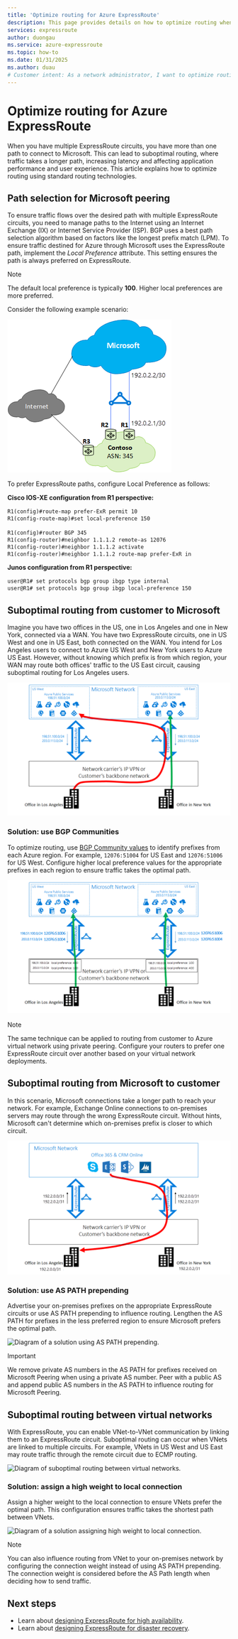```yaml
---
title: 'Optimize routing for Azure ExpressRoute'
description: This page provides details on how to optimize routing when you have more than one ExpressRoute circuits that connect between Microsoft and your corp network.
services: expressroute
author: duongau
ms.service: azure-expressroute
ms.topic: how-to
ms.date: 01/31/2025
ms.author: duau
# Customer intent: As a network administrator, I want to optimize routing for multiple ExpressRoute circuits, so that I can reduce latency and improve application performance for users connecting to Azure from various locations.
---
```


# Optimize routing for Azure ExpressRoute
When you have multiple ExpressRoute circuits, you have more than one path to connect to Microsoft. This can lead to suboptimal routing, where traffic takes a longer path, increasing latency and affecting application performance and user experience. This article explains how to optimize routing using standard routing technologies.

## Path selection for Microsoft peering

To ensure traffic flows over the desired path with multiple ExpressRoute circuits, you need to manage paths to the Internet using an Internet Exchange (IX) or Internet Service Provider (ISP). BGP uses a best path selection algorithm based on factors like the longest prefix match (LPM). To ensure traffic destined for Azure through Microsoft uses the ExpressRoute path, implement the *Local Preference* attribute. This setting ensures the path is always preferred on ExpressRoute.

> [!NOTE]
> The default local preference is typically **100**. Higher local preferences are more preferred.

Consider the following example scenario:

![Diagram showing suboptimal routing from customer to Microsoft.](./media/expressroute-optimize-routing/expressroute-localPreference.png)

To prefer ExpressRoute paths, configure Local Preference as follows:

**Cisco IOS-XE configuration from R1 perspective:**

```
R1(config)#route-map prefer-ExR permit 10
R1(config-route-map)#set local-preference 150

R1(config)#router BGP 345
R1(config-router)#neighbor 1.1.1.2 remote-as 12076
R1(config-router)#neighbor 1.1.1.2 activate
R1(config-router)#neighbor 1.1.1.2 route-map prefer-ExR in
```

**Junos configuration from R1 perspective:**

```
user@R1# set protocols bgp group ibgp type internal
user@R1# set protocols bgp group ibgp local-preference 150
```

## Suboptimal routing from customer to Microsoft

Imagine you have two offices in the US, one in Los Angeles and one in New York, connected via a WAN. You have two ExpressRoute circuits, one in US West and one in US East, both connected on the WAN. You intend for Los Angeles users to connect to Azure US West and New York users to Azure US East. However, without knowing which prefix is from which region, your WAN may route both offices' traffic to the US East circuit, causing suboptimal routing for Los Angeles users.

![Diagram of suboptimal routing from customer to Microsoft.](./media/expressroute-optimize-routing/expressroute-case1-problem.png)

### Solution: use BGP Communities

To optimize routing, use [BGP Community values](expressroute-routing.md) to identify prefixes from each Azure region. For example, `12076:51004` for US East and `12076:51006` for US West. Configure higher local preference values for the appropriate prefixes in each region to ensure traffic takes the optimal path.

![Diagram of a solution using BGP Communities.](./media/expressroute-optimize-routing/expressroute-case1-solution.png)

> [!NOTE]
> The same technique can be applied to routing from customer to Azure virtual network using private peering. Configure your routers to prefer one ExpressRoute circuit over another based on your virtual network deployments.

## Suboptimal routing from Microsoft to customer

In this scenario, Microsoft connections take a longer path to reach your network. For example, Exchange Online connections to on-premises servers may route through the wrong ExpressRoute circuit. Without hints, Microsoft can't determine which on-premises prefix is closer to which circuit.

![Diagram of suboptimal routing from Microsoft to customer's on-premises.](./media/expressroute-optimize-routing/expressroute-case2-problem.png)

### Solution: use AS PATH prepending

Advertise your on-premises prefixes on the appropriate ExpressRoute circuits or use AS PATH prepending to influence routing. Lengthen the AS PATH for prefixes in the less preferred region to ensure Microsoft prefers the optimal path.

![Diagram of a solution using AS PATH prepending.](./media/expressroute-optimize-routing/expressroute-case2-solution.png)

> [!IMPORTANT]
> We remove private AS numbers in the AS PATH for prefixes received on Microsoft Peering when using a private AS number. Peer with a public AS and append public AS numbers in the AS PATH to influence routing for Microsoft Peering.

## Suboptimal routing between virtual networks

With ExpressRoute, you can enable VNet-to-VNet communication by linking them to an ExpressRoute circuit. Suboptimal routing can occur when VNets are linked to multiple circuits. For example, VNets in US West and US East may route traffic through the remote circuit due to ECMP routing.

![Diagram of suboptimal routing between virtual networks.](./media/expressroute-optimize-routing/expressroute-case3-problem.png)

### Solution: assign a high weight to local connection

Assign a higher weight to the local connection to ensure VNets prefer the optimal path. This configuration ensures traffic takes the shortest path between VNets.

![Diagram of a solution assigning high weight to local connection.](./media/expressroute-optimize-routing/expressroute-case3-solution.png)

> [!NOTE]
> You can also influence routing from VNet to your on-premises network by configuring the connection weight instead of using AS PATH prepending. The connection weight is considered before the AS Path length when deciding how to send traffic.

## Next steps

- Learn about [designing ExpressRoute for high availability](designing-for-high-availability-with-expressroute.md).
- Learn about [designing ExpressRoute for disaster recovery](designing-for-disaster-recovery-with-expressroute-privatepeering.md).
